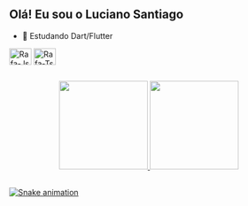 ## Olá! Eu sou o Luciano Santiago

- 🌱 Estudando Dart/Flutter

<div style="display: inline_block">
  <img align="center" alt="Rafa-Js" height="30" width="40" src="https://cdn.jsdelivr.net/gh/devicons/devicon/icons/flutter/flutter-original.svg">
  <img align="center" alt="Rafa-Ts" height="30" width="40" src="https://cdn.jsdelivr.net/gh/devicons/devicon/icons/dart/dart-original.svg">
</div>

##

<div align="center">
  <a href="https://github.com/rafaballerini">
  <img height="160em" src="https://github-readme-stats.vercel.app/api?username=LuciSantiago&count_private=true&show_icons=true&theme=algolia&include_all_commits=true&count_private=true"/>
  <img height="160em" src="https://github-readme-stats.vercel.app/api/top-langs/?username=LuciSantiago&count_private=true&layout=compact&langs_count=7&theme=algolia "/>
</div>
  
##
  
<div> 
  
 ![Snake animation](https://github.com/LuciSantiago/LuciSantiago/blob/output/github-contribution-grid-snake.svg)
  
</div>




